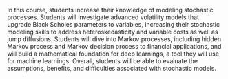 In this course, students increase their knowledge of modeling stochastic processes. Students will investigate advanced volatility models that upgrade Black Scholes parameters to variables, increasing their stochastic modeling skills to address heteroskedasticity and variable costs as well as jump diffusions. Students will dive into Markov processes, including hidden Markov process and Markov decision process to financial applications, and will build a mathematical foundation for deep learnings, a tool they will use for machine learnings. Overall, students will be able to evaluate the assumptions, benefits, and difficulties associated with stochastic models.
